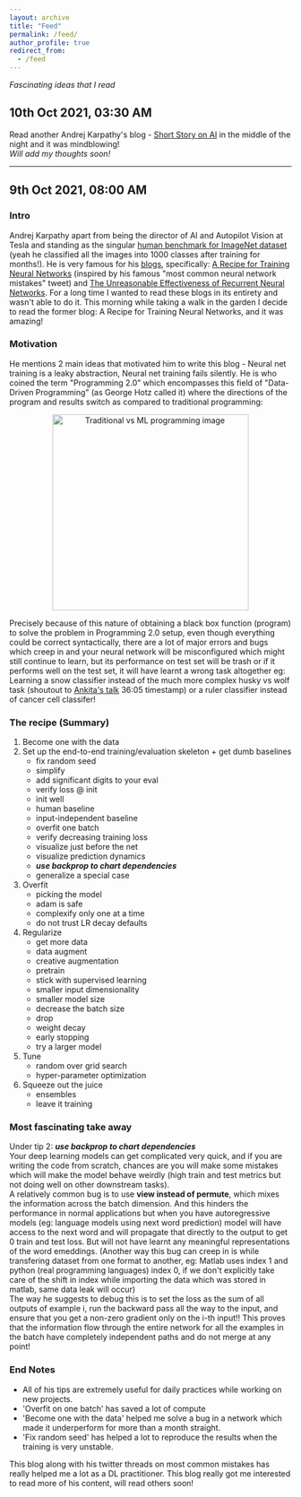 ```yaml
---
layout: archive
title: "Feed"
permalink: /feed/
author_profile: true
redirect_from:
  - /feed
---
```


*Fascinating ideas that I read*

## 	10th Oct 2021, 03:30 AM
Read another Andrej Karpathy's blog - [Short Story on AI](http://karpathy.github.io/2021/03/27/forward-pass/) in the middle of the night and it was mindblowing! <br>*Will add my thoughts soon!*

---
## 	9th Oct 2021, 08:00 AM
### Intro
Andrej Karpathy apart from being the director of AI and Autopilot Vision at Tesla and standing as the singular [human benchmark for ImageNet dataset](http://karpathy.github.io/2014/09/02/what-i-learned-from-competing-against-a-convnet-on-imagenet/) (yeah he classified all the images into 1000 classes after training for months!). 
He is very famous for his [blogs](http://karpathy.github.io/), specifically: [A Recipe for Training Neural Networks](http://karpathy.github.io/2019/04/25/recipe/) (inspired by his famous "most common neural network mistakes" tweet) and [The Unreasonable Effectiveness of Recurrent Neural Networks](http://karpathy.github.io/2015/05/21/rnn-effectiveness/). For a long time I wanted to read these blogs in its entirety and wasn't able to do it. This morning while taking a walk in the garden I decide to read the former blog: A Recipe for Training Neural Networks, and it was amazing!
### Motivation
He mentions 2 main ideas that motivated him to write this blog - Neural net training is a leaky abstraction, Neural net training fails silently. He is who coined the term "Programming 2.0" which encompasses this field of "Data-Driven Programming" (as George Hotz called it) where the directions of the program and results switch as compared to traditional programming:

<p align="center">
  <img src="https://sahilkhose.github.io/files/data_driven_programming.png" alt="Traditional vs ML programming image" width="350"/>
</p>

Precisely because of this nature of obtaining a black box function (program) to solve the problem in Programming 2.0 setup, even though everything could be correct syntactically, there are a lot of major errors and bugs which creep in and your neural network will be misconfigured which might still continue to learn, but its performance on test set will be trash or if it performs well on the test set, it will have learnt a wrong task altogether eg: Learning a snow classifier instead of the much more complex husky vs wolf task (shoutout to [Ankita's talk](https://drive.google.com/drive/folders/1LeJ-VOzK08jvw6ILYycikIZNcGpssCQO?usp=sharing) 36:05 timestamp) or a ruler classifier instead of cancer cell classifer!

### The recipe (Summary)
1. Become one with the data
2. Set up the end-to-end training/evaluation skeleton + get dumb baselines
    - fix random seed
    - simplify
    - add significant digits to your eval
    - verify loss @ init
    - init well
    - human baseline
    - input-independent baseline
    - overfit one batch
    - verify decreasing training loss
    - visualize just before the net
    - visualize prediction dynamics
    - ***use backprop to chart dependencies***
    - generalize a special case
3. Overfit
    - picking the model
    - adam is safe
    - complexify only one at a time
    - do not trust LR decay defaults
4. Regularize
    - get more data
    - data augment
    - creative augmentation
    - pretrain
    - stick with supervised learning
    - smaller input dimensionality 
    - smaller model size
    - decrease the batch size
    - drop
    - weight decay
    - early stopping
    - try a larger model
5. Tune
    - random over grid search
    - hyper-parameter optimization
6. Squeeze out the juice
    - ensembles
    - leave it training


### Most fascinating take away
Under tip 2: ***use backprop to chart dependencies*** <br>
Your deep learning models can get complicated very quick, and if you are writing the code from scratch, chances are you will make some mistakes which will make the model behave weirdly (high train and test metrics but not doing well on other downstream tasks). <br>
A relatively common bug is to use **view instead of permute**, which mixes the information across the batch dimension. And this hinders the performance in normal applications but when you have autoregressive models (eg: language models using next word prediction) model will have access to the next word and will propagate that directly to the output to get 0 train and test loss. But will not have learnt any meaningful representations of the word emeddings. (Another way this bug can creep in is while transfering dataset from one format to another, eg: Matlab uses index 1 and python (real programming languages) index 0, if we don't explicitly take care of the shift in index while importing the data which was stored in matlab, same data leak will occur) <br>
The way he suggests to debug this is to set the loss as the sum of all outputs of example i, run the backward pass all the way to the input, and ensure that you get a non-zero gradient only on the i-th input!! This proves that the information flow through the entire network for all the examples in the batch have completely independent paths and do not merge at any point!

### End Notes
- All of his tips are extremely useful for daily practices while working on new projects.
- 'Overfit on one batch' has saved a lot of compute
- 'Become one with the data' helped me solve a bug in a network which made it underperform for more than a month straight.
- 'Fix random seed' has helped a lot to reproduce the results when the training is very unstable.

This blog along with his twitter threads on most common mistakes has really helped me a lot as a DL practitioner.
This blog really got me interested to read more of his content, will read others soon!